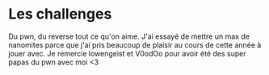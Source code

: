 # Les challenges

Du pwn, du reverse tout ce qu'on aime. J'ai essayé de mettre un max de nanomites parce que j'ai pris beaucoup de plaisir au cours de cette année à jouer avec.
Je remercie lowengeist et V0odOo pour avoir été des super papas du pwn avec moi <3
